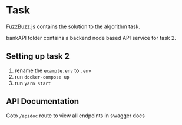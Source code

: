
# Task

FuzzBuzz.js contains the solution to the algorithm task.

bankAPI folder contains a backend node based API service for task 2.


## Setting up task 2

1. rename the `example.env` to `.env`
2. run `docker-compose up`
3. run `yarn start`

## API Documentation

Goto `/apidoc` route to view all endpoints in swagger docs
